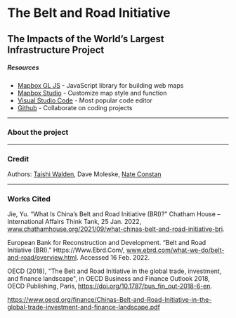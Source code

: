 # The Belt and Road Initiative

## The Impacts of the World’s Largest Infrastructure Project

##### Resources

-   [Mapbox GL JS](https://docs.mapbox.com/mapbox-gl-js/guides/) - JavaScript library for building web maps
-   [Mapbox Studio](https://studio.mapbox.com/) - Customize map style and function
-   [Visual Studio Code](https://code.visualstudio.com/) - Most popular code editor
-   [Github](https://github.com/taishiwalden) - Collaborate on coding projects

---

### About the project

---

### Credit

Authors: [Taishi Walden](https://www.linkedin.com/in/taishiwalden/), Dave Moleske, [Nate Constan](https://www.linkedin.com/in/nateconstan/)

---

### Works Cited

Jie, Yu. “What Is China’s Belt and Road Initiative (BRI)?” Chatham House – International Affairs Think Tank, 25 Jan. 2022, www.chathamhouse.org/2021/09/what-chinas-belt-and-road-initiative-bri.

European Bank for Reconstruction and Development. “Belt and Road Initiative (BRI).” Https://Www.Ebrd.Com/, www.ebrd.com/what-we-do/belt-and-road/overview.html. Accessed 16 Feb. 2022.

OECD (2018), "The Belt and Road Initiative in the global trade, investment, and finance landscape", in OECD Business and Finance Outlook 2018, OECD Publishing, Paris, https://doi.org/10.1787/bus_fin_out-2018-6-en.

https://www.oecd.org/finance/Chinas-Belt-and-Road-Initiative-in-the-global-trade-investment-and-finance-landscape.pdf
